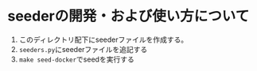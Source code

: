 # seederの開発・および使い方について
1. このディレクトリ配下にseederファイルを作成する。
2. `seeders.py`にseederファイルを追記する
3. `make seed-docker`でseedを実行する
